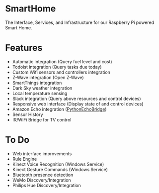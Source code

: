 # SmartHome
The Interface, Services, and Infrastructure for our Raspberry Pi powered Smart Home.

# Features
- Automatic integration (Query fuel level and cost)
- Todoist integration (Query tasks due today)
- Custom Wifi sensors and controllers integration
- Z-Wave integration (Open Z-Wave)
- SmartThings integration
- Dark Sky weather integration
- Local temperature sensing
- Slack integration (Query above resources and control devices)
- Responsive web interface (Display state of and control devices)
- Amazon Echo integration ([PythonEchoBridge](https://github.com/KyleARector/PythonEchoBridge))
- Sensor History
- IR/WiFi Bridge for TV control

# To Do
- Web interface improvements
- Rule Engine
- Kinect Voice Recognition (Windows Service)
- Kinect Gesture Commands (Windows Service)
- Bluetooth presence detection
- WeMo Discovery/Integration
- Philips Hue Discovery/Integration
